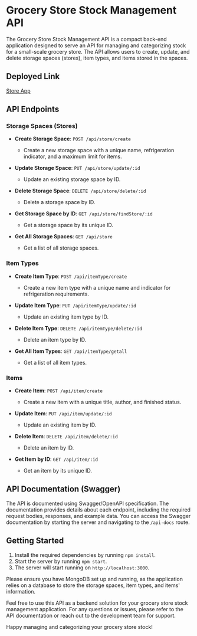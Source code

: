 # Grocery Store Stock Management API

The Grocery Store Stock Management API is a compact back-end application designed to serve an API for managing and categorizing stock for a small-scale grocery store. The API allows users to create, update, and delete storage spaces (stores), item types, and items stored in the spaces.

## Deployed Link

[Store App](https://store-app-g0cb.onrender.com/api-docs/)

## API Endpoints

### Storage Spaces (Stores)

- **Create Storage Space**: `POST /api/store/create`
  - Create a new storage space with a unique name, refrigeration indicator, and a maximum limit for items.

- **Update Storage Space**: `PUT /api/store/update/:id`
  - Update an existing storage space by ID.

- **Delete Storage Space**: `DELETE /api/store/delete/:id`
  - Delete a storage space by ID.

- **Get Storage Space by ID**: `GET /api/store/findStore/:id`
  - Get a storage space by its unique ID.

- **Get All Storage Spaces**: `GET /api/store`
  - Get a list of all storage spaces.

### Item Types

- **Create Item Type**: `POST /api/itemType/create`
  - Create a new item type with a unique name and indicator for refrigeration requirements.

- **Update Item Type**: `PUT /api/itemType/update/:id`
  - Update an existing item type by ID.

- **Delete Item Type**: `DELETE /api/itemType/delete/:id`
  - Delete an item type by ID.

- **Get All Item Types**: `GET /api/itemType/getall`
  - Get a list of all item types.

### Items

- **Create Item**: `POST /api/item/create`
  - Create a new item with a unique title, author, and finished status.

- **Update Item**: `PUT /api/item/update/:id`
  - Update an existing item by ID.

- **Delete Item**: `DELETE /api/item/delete/:id`
  - Delete an item by ID.

- **Get Item by ID**: `GET /api/item/:id`
  - Get an item by its unique ID.

## API Documentation (Swagger)

The API is documented using Swagger/OpenAPI specification. The documentation provides details about each endpoint, including the required request bodies, responses, and example data. You can access the Swagger documentation by starting the server and navigating to the `/api-docs` route.

## Getting Started

1. Install the required dependencies by running `npm install`.
2. Start the server by running `npm start`.
3. The server will start running on `http://localhost:3000`.

Please ensure you have MongoDB set up and running, as the application relies on a database to store the storage spaces, item types, and items' information.

Feel free to use this API as a backend solution for your grocery store stock management application. For any questions or issues, please refer to the API documentation or reach out to the development team for support.

Happy managing and categorizing your grocery store stock!